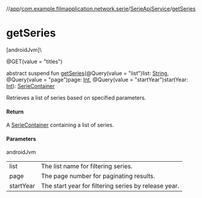 //[app](../../../index.md)/[com.example.filmapplication.network.serie](../index.md)/[SerieApiService](index.md)/[getSeries](get-series.md)

# getSeries

[androidJvm]\

@GET(value = &quot;titles&quot;)

abstract suspend fun [getSeries](get-series.md)(@Query(value = &quot;list&quot;)list: [String](https://kotlinlang.org/api/latest/jvm/stdlib/kotlin/-string/index.html), @Query(value = &quot;page&quot;)page: [Int](https://kotlinlang.org/api/latest/jvm/stdlib/kotlin/-int/index.html), @Query(value = &quot;startYear&quot;)startYear: [Int](https://kotlinlang.org/api/latest/jvm/stdlib/kotlin/-int/index.html)): [SerieContainer](../../com.example.filmapplication.model.serie/-serie-container/index.md)

Retrieves a list of series based on specified parameters.

#### Return

A [SerieContainer](../../com.example.filmapplication.model.serie/-serie-container/index.md) containing a list of series.

#### Parameters

androidJvm

| | |
|---|---|
| list | The list name for filtering series. |
| page | The page number for paginating results. |
| startYear | The start year for filtering series by release year. |
